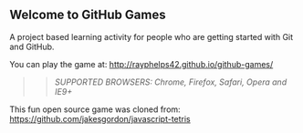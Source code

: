 ## Welcome to GitHub Games

A project based learning activity for people who are getting started with Git and GitHub.

You can play the game at: http://rayphelps42.github.io/github-games/

>> _*SUPPORTED BROWSERS*: Chrome, Firefox, Safari, Opera and IE9+_

This fun open source game was cloned from: https://github.com/jakesgordon/javascript-tetris

